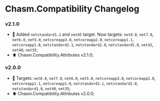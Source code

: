 # Chasm.Compatibility Changelog

### v2.1.0
- 🧩 Added `netstandard1.1` and `net45` target. Now targets: `net8.0`, `net7.0`, `net6.0`, `net5.0`, `netcoreapp3.0`, `netcoreapp2.0`, `netcoreapp1.1`, `netcoreapp1.0`, `netstandard2.1`, `netstandard2.0`, `netstandard1.0`, `net45`, `net40`, `net35`;
- ⬆️ Chasm.Compatibility.Attributes v2.1.0;

### v2.0.0
- 🧩 Targets: `net8.0`, `net7.0`, `net6.0`, `net5.0`, `netcoreapp3.0`, `netcoreapp2.0`, `netcoreapp1.1`, `netcoreapp1.0`, `netstandard2.1`, `netstandard2.0`, `netstandard1.0`, `net40`, `net35`;
- ⬆️ Chasm.Compatibility.Attributes v2.0.0;

